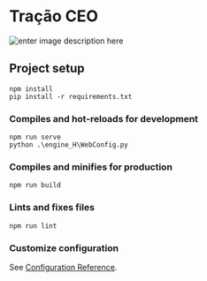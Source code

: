 # Tração CEO
![enter image description here](https://img.shields.io/badge/build-1.0.0-green)

## Project setup
```
npm install
pip install -r requirements.txt
```


### Compiles and hot-reloads for development
```
npm run serve
python .\engine_H\WebConfig.py
```

### Compiles and minifies for production
```
npm run build
```

### Lints and fixes files
```
npm run lint
```

### Customize configuration
See [Configuration Reference](https://cli.vuejs.org/config/).
